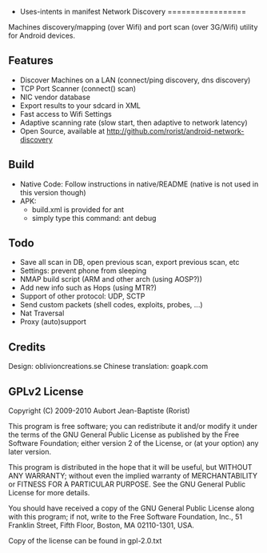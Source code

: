 
- Uses-intents in manifest
Network Discovery
=================

Machines discovery/mapping (over Wifi) and port scan (over 3G/Wifi) utility for Android devices.

Features
--------

-  Discover Machines on a LAN (connect/ping discovery, dns discovery)
-  TCP Port Scanner (connect() scan)
-  NIC vendor database
-  Export results to your sdcard in XML
-  Fast access to Wifi Settings
-  Adaptive scanning rate (slow start, then adaptive to network latency)
-  Open Source, available at http://github.com/rorist/android-network-discovery

Build
-----

-  Native Code: Follow instructions in native/README (native is not used in this version though)
-  APK: 
    - build.xml is provided for ant
    - simply type this command: ant debug

Todo
----

- Save all scan in DB, open previous scan, export previous scan, etc
- Settings: prevent phone from sleeping
- NMAP build script (ARM and other arch (using AOSP?))
- Add new info such as Hops (using MTR?)
- Support of other protocol: UDP, SCTP
- Send custom packets (shell codes, exploits, probes, ...)
- Nat Traversal
- Proxy (auto)support

Credits
------
Design: oblivioncreations.se
Chinese translation: goapk.com

GPLv2 License
-------

Copyright (C) 2009-2010 Aubort Jean-Baptiste (Rorist)

This program is free software; you can redistribute it and/or
modify it under the terms of the GNU General Public License
as published by the Free Software Foundation; either version 2
of the License, or (at your option) any later version.

This program is distributed in the hope that it will be useful,
but WITHOUT ANY WARRANTY; without even the implied warranty of
MERCHANTABILITY or FITNESS FOR A PARTICULAR PURPOSE.  See the
GNU General Public License for more details.

You should have received a copy of the GNU General Public License
along with this program; if not, write to the Free Software
Foundation, Inc., 51 Franklin Street, Fifth Floor, Boston, MA  02110-1301, USA.

Copy of the license can be found in gpl-2.0.txt
